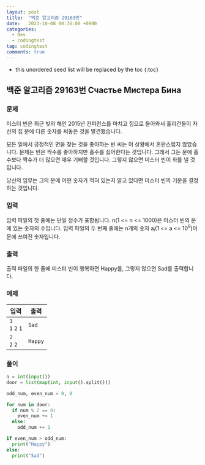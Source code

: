 ```yaml
---
layout: post
title:  "백준 알고리즘 29163번"
date:   2023-10-08 00:36:00 +0900
categories:
  - Dev
  - codingtest
tag: codingtest
comments: true
---
```


* this unordered seed list will be replaced by the toc
{:toc}

## 백준 알고리즘 29163번 Счастье Мистера Бина

### 문제

미스터 빈은 최근 빛의 해인 2015년 컨퍼런스를 마치고 집으로 돌아와서 훌리건들이 자신의 집 문에 다른 숫자를 써놓은 것을 발견했습니다.

모든 일에서 긍정적인 면을 찾는 것을 좋아하는 빈 씨는 이 상황에서 혼란스럽지 않았습니다. 문제는 빈은 짝수를 좋아하지만 홀수를 싫어한다는 것입니다. 그래서 그는 문에 홀수보다 짝수가 더 많으면 매우 기뻐할 것입니다. 그렇지 않으면 미스터 빈이 화를 낼 것입니다.

당신의 임무는 그의 문에 어떤 숫자가 적혀 있는지 알고 있다면 미스터 빈의 기분을 결정하는 것입니다.

### 입력

입력 파일의 첫 줄에는 단일 정수가 포함됩니다. n(1 <= n <= 1000)은 미스터 빈의 문에 있는 숫자의 수입니다. 입력 파일의 두 번째 줄에는 n개의 숫자 a<sub>i</sub>(1 <= a <= 10<sup>9</sup>)이 문에 쓰여진 숫자입니다.

### 출력

출력 파일의 한 줄에 미스터 빈이 행복하면 Happy를, 그렇지 않으면 Sad를 출력합니다.

### 예제

| 입력 | 출력 |
| --- | --- |
| `3` <br/> `1` `2` `1` | `Sad` |
| `2` <br/> `2` `2` | `Happy` |

### 풀이

```py
n = int(input())
door = list(map(int, input().split()))

odd_num, even_num = 0, 0

for num in door:
  if num % 2 == 0:
    even_num += 1
  else:
    odd_num += 1

if even_num > odd_num:
  print("Happy")
else:
  print("Sad")
```